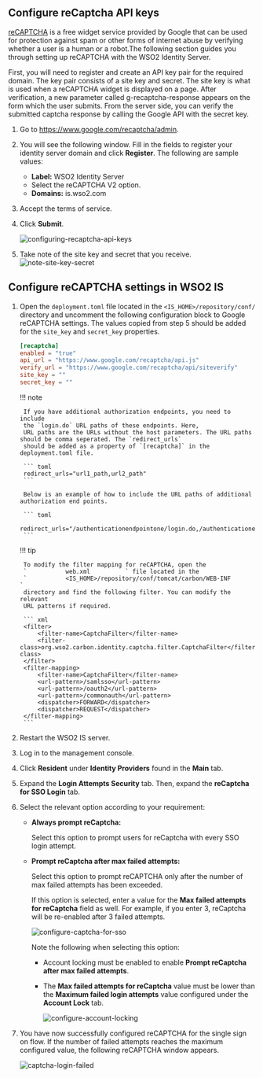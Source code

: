 ## Configure reCaptcha API keys

[reCAPTCHA](https://developers.google.com/recaptcha/) is a free widget service provided by Google that can be used for protection against spam or other forms of internet abuse by verifying whether a user is a human or a robot.The following section guides you through setting up reCAPTCHA with the WSO2 Identity Server.

First, you will need to register and create an API key pair for the required domain. The key pair consists of a site key and secret. The site key is what is used when a reCAPTCHA widget is displayed on a page. After verification, a new parameter called g-recaptcha-response appears on the form which the user submits. From the server side, you can verify the submitted captcha response by calling the Google API with the secret key.

1.  Go to <https://www.google.com/recaptcha/admin>.

2.  You will see the following window. Fill in the fields to register
    your identity server domain and click **Register**. The following
    are sample values:
    -   **Label:** WSO2 Identity Server
    -   Select the reCAPTCHA V2 option.
    -   **Domains:** is.wso2.com  

3.	Accept the terms of service. 

4.  Click **Submit**.

    ![configuring-recaptcha-api-keys](../../../assets/img/fragments/recaptcha-new-sso.png) 

5.  Take note of the site key and secret that you receive.
    ![note-site-key-secret](../../../assets/img/fragments/copy-key.png) 

## Configure reCAPTCHA settings in WSO2 IS

1. Open the `deployment.toml` file located in the `<IS_HOME>/repository/conf/` directory and uncomment the following configuration 
   block to Google reCAPTCHA settings. The values copied from step 5 should be added for the `site_key` and `secret_key` properties. 

    ```toml
    [recaptcha]
    enabled = "true"
    api_url = "https://www.google.com/recaptcha/api.js"
    verify_url = "https://www.google.com/recaptcha/api/siteverify"
    site_key = ""
    secret_key = ""
    ```
    
    !!! note
    
        If you have additional authorization endpoints, you need to include
        the `login.do` URL paths of these endpoints. Here,
        URL paths are the URLs without the host parameters. The URL paths should be comma seperated. The `redirect_urls`
        should be added as a property of `[recaptcha]` in the deployment.toml file.
    
        ``` toml
        redirect_urls="url1_path,url2_path"
        ```
    
        Below is an example of how to include the URL paths of additional authorization end points.
    
        ``` toml
        redirect_urls="/authenticationendpointone/login.do,/authenticationendpointtwo/login.do"
        ```

    !!! tip
        
        To modify the filter mapping for reCAPTCHA, open the
        `           web.xml          ` file located in the
        `           <IS_HOME>/repository/conf/tomcat/carbon/WEB-INF          `
        directory and find the following filter. You can modify the relevant
        URL patterns if required.
    
        ``` xml
        <filter>
            <filter-name>CaptchaFilter</filter-name>
            <filter-class>org.wso2.carbon.identity.captcha.filter.CaptchaFilter</filter-class>
        </filter>
        <filter-mapping>
            <filter-name>CaptchaFilter</filter-name>
            <url-pattern>/samlsso</url-pattern>
            <url-pattern>/oauth2</url-pattern>
            <url-pattern>/commonauth</url-pattern>
            <dispatcher>FORWARD</dispatcher>
            <dispatcher>REQUEST</dispatcher>
        </filter-mapping>
        ```
        
2. Restart the WSO2 IS server.

3. Log in to the management console.

4. Click **Resident** under **Identity Providers** found in the **Main** tab.

5. Expand the **Login Attempts Security** tab. Then, expand the **reCaptcha for SSO Login** tab.

6. Select the relevant option according to your requirement:

    - **Always prompt reCaptcha:** 

        Select this option to prompt users for reCaptcha with every SSO login attempt. 

    - **Prompt reCaptcha after max failed attempts:** 
    
        Select this option to prompt reCAPTCHA only after the number of max failed attempts has been exceeded. 
    
        If this option is selected, enter a value for the **Max failed attempts for reCaptcha** field as well. For example, if you enter 3, reCaptcha will be re-enabled after 3 failed attempts.  
        
        ![configure-captcha-for-sso](../../../assets/img/guides/recaptcha-sso.png)
        
        Note the following when selecting this option:
        
        - Account locking must be enabled to enable **Prompt reCaptcha after max failed attempts**.

        - The **Max failed attempts for reCaptcha** value must be lower than the **Maximum failed login attempts** value configured under the **Account Lock** tab.
    
          ![configure-account-locking](../../../assets/img/guides/configure-account-locking.png)
    
7.  You have now successfully configured reCAPTCHA for the single sign
    on flow. If the number of failed attempts reaches the maximum
    configured value, the following reCAPTCHA window appears.  

    ![captcha-login-failed](../../../assets/img/guides/captcha-login-failed.png)
       
    
